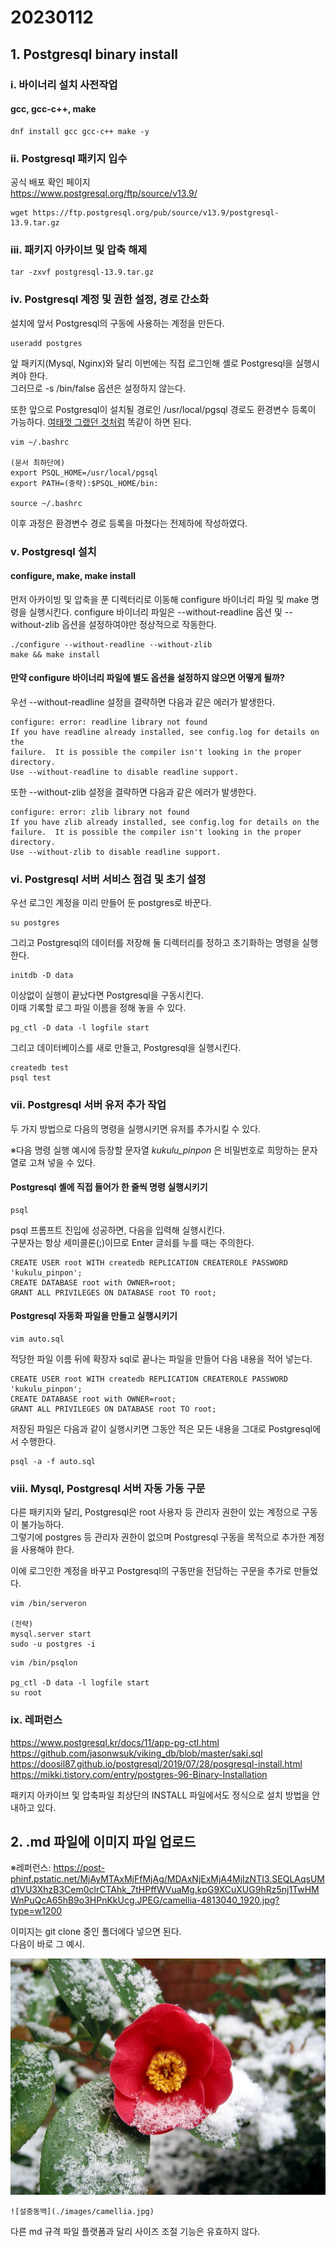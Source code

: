 # 20230112

## 1. Postgresql binary install

### i. 바이너리 설치 사전작업
#### gcc, gcc-c++, make

```
dnf install gcc gcc-c++ make -y
```

### ii. Postgresql 패키지 입수

공식 배포 확인 페이지  
https://www.postgresql.org/ftp/source/v13.9/

```
wget https://ftp.postgresql.org/pub/source/v13.9/postgresql-13.9.tar.gz
```

### iii. 패키지 아카이브 및 압축 해제

```
tar -zxvf postgresql-13.9.tar.gz  
```

### iv. Postgresql 계정 및 권한 설정, 경로 간소화

설치에 앞서 Postgresql의 구동에 사용하는 계정을 만든다.

```
useradd postgres
```

앞 패키지(Mysql, Nginx)와 달리 이번에는 직접 로그인해 셸로 Postgresql을 실행시켜야 한다.  
그러므로 -s /bin/false 옵션은 설정하지 않는다.

또한 앞으로 Postgresql이 설치될 경로인 /usr/local/pgsql 경로도 환경변수 등록이 가능하다.
[여태껏 그랬던 것처럼](https://github.com/wjsuk/dailyreport/blob/main/2023-01-06.md#4-%ED%99%98%EA%B2%BD%EB%B3%80%EC%88%98-%EC%84%A4%EC%A0%95%EC%9C%BC%EB%A1%9C-%EA%B0%81-%EC%95%A0%ED%94%8C%EB%A6%AC%EC%BC%80%EC%9D%B4%EC%85%98-%EC%8B%A4%ED%96%89%EC%8B%9C-%EA%B2%BD%EB%A1%9C-%EC%83%9D%EB%9E%B5%EC%8B%9C%ED%82%A4%EA%B8%B0) 똑같이 하면 된다.

```
vim ~/.bashrc

(문서 최하단에)
export PSQL_HOME=/usr/local/pgsql
export PATH=(중략):$PSQL_HOME/bin:

source ~/.bashrc
```

이후 과정은 환경변수 경로 등록을 마쳤다는 전제하에 작성하였다.

### v. Postgresql 설치
#### configure, make, make install
먼저 아카이빙 및 압축을 푼 디렉터리로 이동해 configure 바이너리 파일 및 make 명령을 실행시킨다.
configure 바이너리 파일은 --without-readline 옵션 및 --without-zlib 옵션을 설정하여야만 정상적으로 작동한다.

```
./configure --without-readline --without-zlib
make && make install
```

#### 만약 configure 바이너리 파일에 별도 옵션을 설정하지 않으면 어떻게 될까?
우선 --without-readline 설정을 결략하면 다음과 같은 에러가 발생한다.  

```
configure: error: readline library not found
If you have readline already installed, see config.log for details on the
failure.  It is possible the compiler isn't looking in the proper directory.
Use --without-readline to disable readline support.
```

또한 --without-zlib 설정을 결략하면 다음과 같은 에러가 발생한다.

```
configure: error: zlib library not found
If you have zlib already installed, see config.log for details on the
failure.  It is possible the compiler isn't looking in the proper directory.
Use --without-zlib to disable readline support.
```

### vi. Postgresql 서버 서비스 점검 및 초기 설정

우선 로그인 계정을 미리 만들어 둔 postgres로 바꾼다.

```
su postgres
```

그리고 Postgresql의 데이터를 저장해 둘 디렉터리를 정하고 초기화하는 명령을 실행한다.

```
initdb -D data
```

이상없이 실행이 끝났다면 Postgresql을 구동시킨다.  
이때 기록할 로그 파일 이름을 정해 놓을 수 있다.

```
pg_ctl -D data -l logfile start
```

그리고 데이터베이스를 새로 만들고, Postgresql을 실행시킨다.

```
createdb test
psql test

```

### vii. Postgresql 서버 유저 추가 작업

두 가지 방법으로 다음의 명령을 실행시키면 유저를 추가시킬 수 있다.

※다음 명령 실행 예시에 등장할 문자열 *kukulu_pinpon* 은 비밀번호로 희망하는 문자열로 고쳐 넣을 수 있다.

#### Postgresql 셸에 직접 들어가 한 줄씩 명령 실행시키기

```
psql
```

psql 프롬프트 진입에 성공하면, 다음을 입력해 실행시킨다.  
구분자는 항상 세미콜론(;)이므로 Enter 글쇠를 누를 때는 주의한다.

```
CREATE USER root WITH createdb REPLICATION CREATEROLE PASSWORD 'kukulu_pinpon';
CREATE DATABASE root with OWNER=root;
GRANT ALL PRIVILEGES ON DATABASE root TO root;
```

#### Postgresql 자동화 파일을 만들고 실행시키기

```
vim auto.sql
```

적당한 파일 이름 뒤에 확장자 sql로 끝나는 파일을 만들어 다음 내용을 적어 넣는다.

```
CREATE USER root WITH createdb REPLICATION CREATEROLE PASSWORD 'kukulu_pinpon';
CREATE DATABASE root with OWNER=root;
GRANT ALL PRIVILEGES ON DATABASE root TO root;
```

저장된 파일은 다음과 같이 실행시키면 그동안 적은 모든 내용을 그대로 Postgresql에서 수행한다.

```
psql -a -f auto.sql
```

### viii. Mysql, Postgresql 서버 자동 가동 구문 

다른 패키지와 달리, Postgresql은 root 사용자 등 관리자 권한이 있는 계정으로 구동이 불가능하다.  
그렇기에 postgres 등 관리자 권한이 없으며 Postgresql 구동을 목적으로 추가한 계정을 사용해야 한다.  

이에 로그인한 계정을 바꾸고 Postgresql의 구동만을 전담하는 구문을 추가로 만들었다.

```
vim /bin/serveron

(전략)
mysql.server start
sudo -u postgres -i
```

```
vim /bin/psqlon

pg_ctl -D data -l logfile start
su root
```

### ix. 레퍼런스

https://www.postgresql.kr/docs/11/app-pg-ctl.html
https://github.com/jasonwsuk/viking_db/blob/master/saki.sql
https://doosil87.github.io/postgresql/2019/07/28/posgresql-install.html
https://mikki.tistory.com/entry/postgres-96-Binary-Installation

패키지 아카이브 및 압축파일 최상단의 INSTALL 파일에서도 정식으로 설치 방법을 안내하고 있다.

## 2. .md 파일에 이미지 파일 업로드

※레퍼런스: https://post-phinf.pstatic.net/MjAyMTAxMjFfMjAg/MDAxNjExMjA4MjIzNTI3.SEQLAqsUMd1VU3XhzB3Cem0clrCTAhk_7tHPffWVuaMg.kpG9XCuXUG9hRz5nj1TwHMWnPuQcA65hB9o3HPnKkUcg.JPEG/camellia-4813040_1920.jpg?type=w1200  

이미지는 git clone 중인 폴더에다 넣으면 된다.  
다음이 바로 그 예시.  

![설중동백](./images/camellia.jpg)

```
![설중동백](./images/camellia.jpg)
```

다른 md 규격 파일 플랫폼과 달리 사이즈 조절 기능은 유효하지 않다.  

